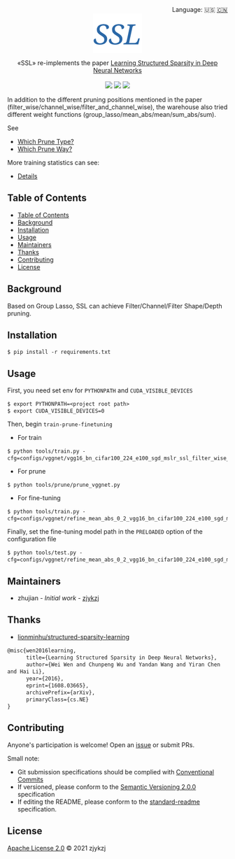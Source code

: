 <div align="right">
  Language:
    🇺🇸
  <a title="Chinese" href="./README.zh-CN.md">🇨🇳</a>
</div>

 <div align="center"><a title="" href="https://github.com/ZJCV/SSL"><img align="center" src="./imgs/SSL.png"></a></div>

<p align="center">
  «SSL» re-implements the paper <a title="" href="https://arxiv.org/abs/1608.03665">Learning Structured Sparsity in Deep Neural Networks</a>
<br>
<br>
  <a href="https://github.com/RichardLitt/standard-readme"><img src="https://img.shields.io/badge/standard--readme-OK-green.svg?style=flat-square"></a>
  <a href="https://conventionalcommits.org"><img src="https://img.shields.io/badge/Conventional%20Commits-1.0.0-yellow.svg"></a>
  <a href="http://commitizen.github.io/cz-cli/"><img src="https://img.shields.io/badge/commitizen-friendly-brightgreen.svg"></a>
</p>

In addition to the different pruning positions mentioned in the paper (filter_wise/channel_wise/filter_and_channel_wise), the warehouse also tried different weight functions (group_lasso/mean_abs/mean/sum_abs/sum).

See

* [Which Prune Type?](./docs/which_prune_type.md)
* [Which Prune Way?](./docs/which_prune_way.md)

More training statistics can see:

* [Details](./docs/details.md)

## Table of Contents

- [Table of Contents](#table-of-contents)
- [Background](#background)
- [Installation](#installation)
- [Usage](#usage)
- [Maintainers](#maintainers)
- [Thanks](#thanks)
- [Contributing](#contributing)
- [License](#license)

## Background

Based on Group Lasso, SSL can achieve Filter/Channel/Filter Shape/Depth pruning.

## Installation

```
$ pip install -r requirements.txt
```

## Usage

First, you need set env for `PYTHONPATH` and `CUDA_VISIBLE_DEVICES`

```angular2html
$ export PYTHONPATH=<project root path>
$ export CUDA_VISIBLE_DEVICES=0
```

Then, begin `train-prune-finetuning`

* For train

```
$ python tools/train.py -cfg=configs/vggnet/vgg16_bn_cifar100_224_e100_sgd_mslr_ssl_filter_wise_1e_5.yaml
```

* For prune

```angular2html
$ python tools/prune/prune_vggnet.py
```

* For fine-tuning

```angular2html
$ python tools/train.py -cfg=configs/vggnet/refine_mean_abs_0_2_vgg16_bn_cifar100_224_e100_sgd_mslr_ssl_filter_wise_1e_5.yaml
```

Finally, set the fine-tuning model path in the `PRELOADED` option of the configuration file

```angular2html
$ python tools/test.py -cfg=configs/vggnet/refine_mean_abs_0_2_vgg16_bn_cifar100_224_e100_sgd_mslr_ssl_filter_wise_1e_5.yaml
```

## Maintainers

* zhujian - *Initial work* - [zjykzj](https://github.com/zjykzj)

## Thanks

* [lionminhu/structured-sparsity-learning](https://github.com/lionminhu/structured-sparsity-learning)

```
@misc{wen2016learning,
      title={Learning Structured Sparsity in Deep Neural Networks}, 
      author={Wei Wen and Chunpeng Wu and Yandan Wang and Yiran Chen and Hai Li},
      year={2016},
      eprint={1608.03665},
      archivePrefix={arXiv},
      primaryClass={cs.NE}
}
```

## Contributing

Anyone's participation is welcome! Open an [issue](https://github.com/ZJCV/SSL/issues) or submit PRs.

Small note:

* Git submission specifications should be complied
  with [Conventional Commits](https://www.conventionalcommits.org/en/v1.0.0-beta.4/)
* If versioned, please conform to the [Semantic Versioning 2.0.0](https://semver.org) specification
* If editing the README, please conform to the [standard-readme](https://github.com/RichardLitt/standard-readme)
  specification.

## License

[Apache License 2.0](LICENSE) © 2021 zjykzj